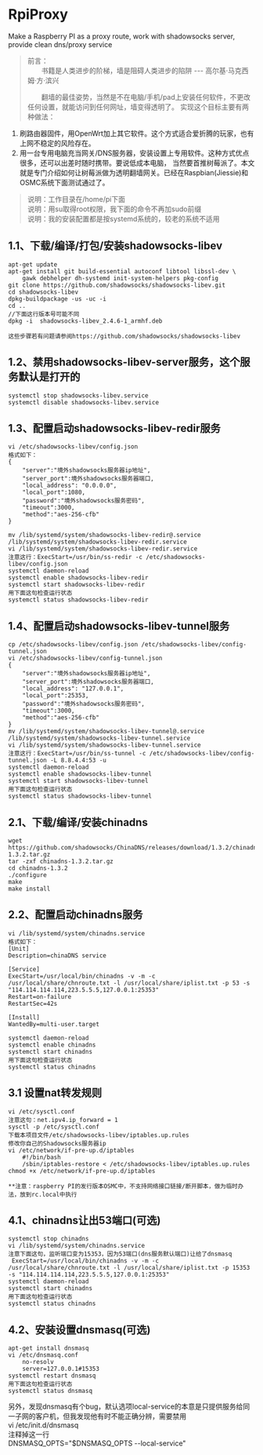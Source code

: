 ﻿# RpiProxy
Make a Raspberry PI as a proxy route, work with shadowsocks server, provide clean dns/proxy service
> 前言：  
> 　　书籍是人类进步的阶梯，墙是阻碍人类进步的陷阱   --- 高尔基·马克西姆·方·滨兴
>  
> 　　翻墙的最佳姿势，当然是不在电脑/手机/pad上安装任何软件，不更改任何设置，就能访问到任何网址，墙变得透明了。
> 实现这个目标主要有两种做法：
1. 刷路由器固件，用OpenWrt加上其它软件。这个方式适合爱折腾的玩家，也有上网不稳定的风险存在。
2. 用一台专用电脑充当网关/DNS服务器，安装设置上专用软件。这种方式优点很多，还可以出差时随时携带。要说低成本电脑，
当然要首推树莓派了。本文就是专门介绍如何让树莓派做为透明翻墙网关。已经在Raspbian(Jiessie)和OSMC系统下面测试通过了。

> 说明：工作目录在/home/pi下面  
> 说明：用su取得root权限，我下面的命令不再加sudo前缀  
> 说明：我的安装配置都是按systemd系统的，较老的系统不适用  

## 1.1、下载/编译/打包/安装shadowsocks-libev

    apt-get update  
    apt-get install git build-essential autoconf libtool libssl-dev \  
        gawk debhelper dh-systemd init-system-helpers pkg-config  
    git clone https://github.com/shadowsocks/shadowsocks-libev.git  
    cd shadowsocks-libev  
    dpkg-buildpackage -us -uc -i  
    cd ..  
    //下面这行版本号可能不同  
    dpkg -i  shadowsocks-libev_2.4.6-1_armhf.deb  

    这些步骤若有问题请参阅https://github.com/shadowsocks/shadowsocks-libev

## 1.2、禁用shadowsocks-libev-server服务，这个服务默认是打开的

    systemctl stop shadowsocks-libev.service
    systemctl disable shadowsocks-libev.service

## 1.3、配置启动shadowsocks-libev-redir服务

    vi /etc/shadowsocks-libev/config.json
    格式如下：
    {
        "server":"境外shadowsocks服务器ip地址",
        "server_port":境外shadowsocks服务器端口,
        "local_address": "0.0.0.0",
        "local_port":1080,
        "password":"境外shadowsocks服务密码",
        "timeout":3000,
        "method":"aes-256-cfb"
    }

    mv /lib/systemd/system/shadowsocks-libev-redir@.service /lib/systemd/system/shadowsocks-libev-redir.service
    vi /lib/systemd/system/shadowsocks-libev-redir.service
    注意这行：ExecStart=/usr/bin/ss-redir -c /etc/shadowsocks-libev/config.json
    systemctl daemon-reload
    systemctl enable shadowsocks-libev-redir
    systemctl start shadowsocks-libev-redir
    用下面这句检查运行状态
    systemctl status shadowsocks-libev-redir

## 1.4、配置启动shadowsocks-libev-tunnel服务

    cp /etc/shadowsocks-libev/config.json /etc/shadowsocks-libev/config-tunnel.json
    vi /etc/shadowsocks-libev/config-tunnel.json
    {
        "server":"境外shadowsocks服务器ip地址",
        "server_port":境外shadowsocks服务器端口,
        "local_address": "127.0.0.1",
        "local_port":25353,
        "password":"境外shadowsocks服务密码",
        "timeout":3000,
        "method":"aes-256-cfb"
    }
    mv /lib/systemd/system/shadowsocks-libev-tunnel@.service /lib/systemd/system/shadowsocks-libev-tunnel.service
    vi /lib/systemd/system/shadowsocks-libev-tunnel.service
    注意这行：ExecStart=/usr/bin/ss-tunnel -c /etc/shadowsocks-libev/config-tunnel.json -L 8.8.4.4:53 -u
    systemctl daemon-reload
    systemctl enable shadowsocks-libev-tunnel
    systemctl start shadowsocks-libev-tunnel
    用下面这句检查运行状态
    systemctl status shadowsocks-libev-tunnel

## 2.1、下载/编译/安装chinadns

    wget https://github.com/shadowsocks/ChinaDNS/releases/download/1.3.2/chinadns-1.3.2.tar.gz
    tar -zxf chinadns-1.3.2.tar.gz
    cd chinadns-1.3.2
    ./configure
    make
    make install

## 2.2、配置启动chinadns服务

    vi /lib/systemd/system/chinadns.service
    格式如下：
    [Unit]
    Description=chinaDNS service
    
    [Service]
    ExecStart=/usr/local/bin/chinadns -v -m -c /usr/local/share/chnroute.txt -l /usr/local/share/iplist.txt -p 53 -s "114.114.114.114,223.5.5.5,127.0.0.1:25353"
    Restart=on-failure
    RestartSec=42s
    
    [Install]
    WantedBy=multi-user.target

    systemctl daemon-reload
    systemctl enable chinadns
    systemctl start chinadns
    用下面这句检查运行状态
    systemctl status chinadns

## 3.1 设置nat转发规则

    vi /etc/sysctl.conf
    注意这句：net.ipv4.ip_forward = 1
    sysctl -p /etc/sysctl.conf
    下载本项目文件/etc/shadowsocks-libev/iptables.up.rules
    修改你自己的Shadowsocks服务器ip
    vi /etc/network/if-pre-up.d/iptables
        #!/bin/bash
        /sbin/iptables-restore < /etc/shadowsocks-libev/iptables.up.rules
    chmod +x /etc/network/if-pre-up.d/iptables

    **注意：raspberry PI的发行版本OSMC中，不支持网络接口链接/断开脚本，做为临时办法，放到rc.local中执行

## 4.1、chinadns让出53端口(可选)

    systemctl stop chinadns
    vi /lib/systemd/system/chinadns.service
    注意下面这句，监听端口变为15353，因为53端口(dns服务默认端口)让给了dnsmasq
     ExecStart=/usr/local/bin/chinadns -v -m -c /usr/local/share/chnroute.txt -l /usr/local/share/iplist.txt -p 15353 -s "114.114.114.114,223.5.5.5,127.0.0.1:25353"
    systemctl daemon-reload
    systemctl start chinadns
    用下面这句检查运行状态
    systemctl status chinadns

## 4.2、安装设置dnsmasq(可选)

    apt-get install dnsmasq
    vi /etc/dnsmasq.conf
        no-resolv
        server=127.0.0.1#15353
    systemctl restart dnsmasq
    用下面这句检查运行状态
    systemctl status dnsmasq

另外，发现dnsmasq有个bug，默认选项local-service的本意是只提供服务给同一子网的客户机，但我发现他有时不能正确分辨，需要禁用  
     vi /etc/init.d/dnsmasq  
    注释掉这一行  
    DNSMASQ_OPTS="$DNSMASQ_OPTS --local-service"  

